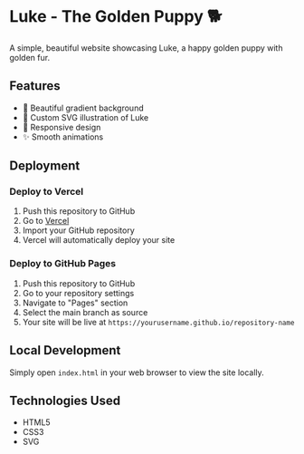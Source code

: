 # Luke - The Golden Puppy 🐕

A simple, beautiful website showcasing Luke, a happy golden puppy with golden fur.

## Features

- 🎨 Beautiful gradient background
- 🐾 Custom SVG illustration of Luke
- 📱 Responsive design
- ✨ Smooth animations

## Deployment

### Deploy to Vercel

1. Push this repository to GitHub
2. Go to [Vercel](https://vercel.com)
3. Import your GitHub repository
4. Vercel will automatically deploy your site

### Deploy to GitHub Pages

1. Push this repository to GitHub
2. Go to your repository settings
3. Navigate to "Pages" section
4. Select the main branch as source
5. Your site will be live at `https://yourusername.github.io/repository-name`

## Local Development

Simply open `index.html` in your web browser to view the site locally.

## Technologies Used

- HTML5
- CSS3
- SVG

